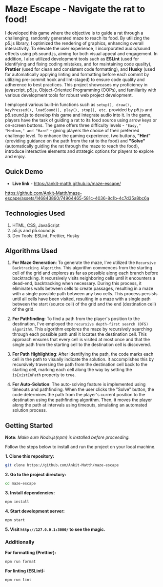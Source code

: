 # Maze Escape - Navigate the rat to food!

I developed this game where the objective is to guide a rat through a challenging, randomly generated maze to reach its food. By utilizing the p5.js library, I optimized the rendering of graphics, enhancing overall interactivity. To elevate the user experience, I incorporated audio/sound effects using p5.sound.js, aiming for both visual appeal and engagement. In addition, I also utilized development tools such as **ESLint** (used for identifying and fixing coding mistakes, and for maintaining code quality), **Prettier** (used for clean and consistent code formatting), and **Husky** (used for automatically applying linting and formatting before each commit by utilizing pre-commit hook and lint-staged) to ensure code quality and adherence to best practices. This project showcases my proficiency in javascript, p5.js, Object-Oriented Programming (OOPs), and familiarity with various development tools for robust web project development.

I employed various built-in functions such as `setup(), draw(), keyPressed(), loadSound(), play(), stop(), etc.` provided by p5.js and p5.sound.js to develop this game and integrate audio into it. In the game, players have the task of guiding a rat to its food source using arrow keys or on-screen buttons. The game offers three difficulty levels - `"Easy," "Medium," and "Hard"` - giving players the choice of their preferred challenge level. To enhance the gaming experience, two buttons, **"Hint"** (providing guidance on the path from the rat to the food) and **"Solve"** (automatically guiding the rat through the maze to reach the food), introduce interactive elements and strategic options for players to explore and enjoy.

## Quick Demo

- **Live link** - https://ankit-matth.github.io/maze-escape/ 


https://github.com/Ankit-Matth/maze-escape/assets/146843890/74964465-581c-4036-8c1b-4c7d35a8bc6a


## Technologies Used

1. HTML, CSS, JavaScript
2. p5.js and p5.sound.js
3. Dev Tools: ESLint, Prettier, Husky

## Algorithms Used

1. **For Maze Generation**: To generate the maze, I've utilized the `Recursive Backtracking Algorithm`. This algorithm commences from the starting cell of the grid and explores as far as possible along each branch before backtracking. It recursively visits neighboring cells until it encounters a dead-end, backtracking when necessary. During this process, it eliminates walls between cells to create passages, resulting in a maze with a single possible path between any two cells. This process persists until all cells have been visited, resulting in a maze with a single path between the start (source cell) of the grid and the end (destination cell) of the grid.

2. **For Pathfinding**: To find a path from the player's position to the destination, I've employed the `recursive depth-first search (DFS) algorithm`. This algorithm explores the maze by recursively searching through each possible path until it locates the destination cell. This approach ensures that every cell is visited at most once and that the single path from the starting cell to the destination cell is discovered.

3. **For Path Highlighting**: After identifying the path, the code marks each cell in the path to visually indicate the solution. It accomplishes this by recursively traversing the path from the destination cell back to the starting cell, marking each cell along the way by setting the `isExistInPath` property to `true`.

4. **For Auto-Solution**: The auto-solving feature is implemented using timeouts and pathfinding. When the user clicks the "Solve" button, the code determines the path from the player's current position to the destination using the pathfinding algorithm. Then, it moves the player along the path at intervals using timeouts, simulating an automated solution process.

## Getting Started 

**Note:** *Make sure Node.js(npm) is installed before proceeding.*

Follow the steps below to install and run the project on your local machine.

**1. Clone this repository:**
  ```bash
  git clone https://github.com/Ankit-Matth/maze-escape
  ```

**2. Go to the project directory:**
  ```bash
  cd maze-escape
  ```
**3. Install dependencies:**
  ```bash
  npm install
  ```
**4. Start development server:**
  ```bash
  npm start
  ```
**5. Visit `http://127.0.0.1:3000/` to see the magic.**

### Additionally

**For formatting (Prettier):**
  ```bash
  npm run format
  ```
  
**For linting (ESLint):**
  ```bash
  npm run lint
  ```
